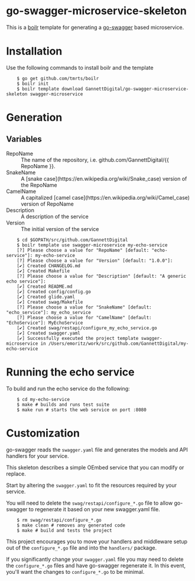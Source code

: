 # go-swagger-microservice-skeleton

This is a [boilr](https://github.com/tmrts/boilr) template for
generating a [go-swagger](https://goswagger.io/) based microservice.

# Installation

Use the following commands to install boilr and the template

``` shell
    $ go get github.com/tmrts/boilr
    $ boilr init
    $ boilr template download GannettDigital/go-swagger-microservice-skeleton swagger-microservice
```

# Generation

## Variables

<dl>

<dt>RepoName</dt>
<dd>The name of the repository, i.e. github.com/GannettDigital/{{ RepoName }}.</dd>

<dt>SnakeName</dt>
<dd>A [snake case](https://en.wikipedia.org/wiki/Snake_case) version of the RepoName</dd>

<dt>CamelName</dt>
<dd>A capitalized [camel case](https://en.wikipedia.org/wiki/Camel_case) version of RepoName</dd>

<dt>Description
<dd>A description of the service</dd>

<dt>Version
<dd>The initial version of the service</dd>

</dl>

``` shell
    $ cd $GOPATH/src/github.com/GannettDigital
    $ boilr template use swagger-microservice my-echo-service
    [?] Please choose a value for "RepoName" [default: "echo-service"]: my-echo-service
    [?] Please choose a value for "Version" [default: "1.0.0"]:
    [✔] Created CHANGELOG.md
    [✔] Created Makefile
    [?] Please choose a value for "Description" [default: "A generic echo service"]:
    [✔] Created README.md
    [✔] Created config/config.go
    [✔] Created glide.yaml
    [✔] Created swag/Makefile
    [?] Please choose a value for "SnakeName" [default: "echo_service"]: my_echo_service
    [?] Please choose a value for "CamelName" [default: "EchoService"]: MyEchoService
    [✔] Created swag/restapi/configure_my_echo_service.go
    [✔] Created swagger.yaml
    [✔] Successfully executed the project template swagger-microservice in /Users/emoritz/work/src/github.com/GannettDigital/my-echo-service
```

# Running the echo service

To build and run the echo service do the following:

``` shell
    $ cd my-echo-service
    $ make # builds and runs test suite
    $ make run # starts the web service on port :8080
```

# Customization

go-swagger reads the `swagger.yaml` file and generates the models and
API handlers for your service.

This skeleton describes a simple OEmbed service that you can modify or
replace.

Start by altering the `swagger.yaml` to fit the resources required by
your service.

You will need to delete the `swag/restapi/configure_*.go` file to
allow go-swagger to regenerate it based on your new swagger.yaml file.

``` shell
    $ rm swag/restapi/configure_*.go
    $ make clean # removes any generated code
    $ make # build and tests the project
```

This project encourages you to move your handlers and middleware setup
out of the `configure_*.go` file and into the `handlers/` package.

If you significantly change your `swagger.yaml` file you may need to
delete the `configure_*.go` files and have go-swagger regenerate it.
In this event, you'll want the changes to `configure_*.go` to be
minimal.
